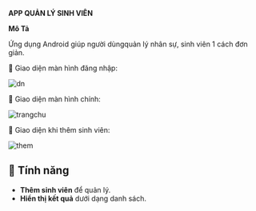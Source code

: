 **APP QUẢN LÝ SINH VIÊN**

**Mô Tả**

Ứng dụng Android giúp người dùngquản lý nhân sự, sinh viên 1 cách đơn giản.

📸 Giao diện màn hình đăng nhập:

![dn](https://github.com/user-attachments/assets/0ecc6963-5cbc-4fba-b9f0-0e962ddc188c)

📸 Giao diện màn hình chính:

![trangchu](https://github.com/user-attachments/assets/01cbc26d-f6c7-44a3-9f36-1f2e4eb73f14)

📸 Giao diện khi thêm sinh viên:


![them](https://github.com/user-attachments/assets/3182bfc3-8dd5-4e07-9740-387895516d93)

## 📌 Tính năng

- **Thêm sinh viên** để quản lý.
- **Hiển thị kết quả** dưới dạng danh sách.
